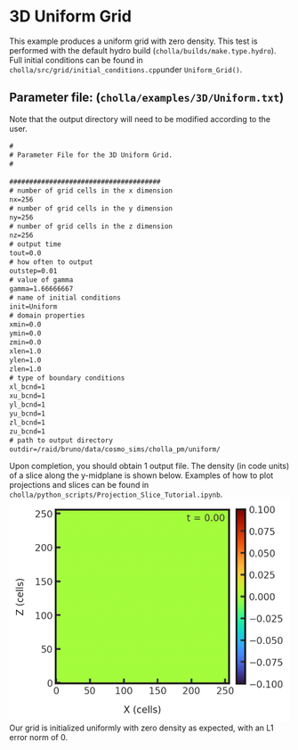 # 3D Uniform Grid
This example produces a uniform grid with zero density. This test is performed with the default hydro build (`cholla/builds/make.type.hydro`). Full initial conditions can be found in `cholla/src/grid/initial_conditions.cpp`under `Uniform_Grid()`.

## Parameter file: (`cholla/examples/3D/Uniform.txt`)
Note that the output directory will need to be modified according to the user.
```
#
# Parameter File for the 3D Uniform Grid.
#

######################################
# number of grid cells in the x dimension
nx=256
# number of grid cells in the y dimension
ny=256
# number of grid cells in the z dimension
nz=256
# output time
tout=0.0
# how often to output
outstep=0.01
# value of gamma
gamma=1.66666667
# name of initial conditions
init=Uniform
# domain properties
xmin=0.0
ymin=0.0
zmin=0.0
xlen=1.0
ylen=1.0
zlen=1.0
# type of boundary conditions
xl_bcnd=1
xu_bcnd=1
yl_bcnd=1
yu_bcnd=1
zl_bcnd=1
zu_bcnd=1
# path to output directory
outdir=/raid/bruno/data/cosmo_sims/cholla_pm/uniform/
```
Upon completion, you should obtain 1 output file. The density (in code units) of a slice along the y-midplane is shown below. Examples of how to plot projections and slices can be found in `cholla/python_scripts/Projection_Slice_Tutorial.ipynb`.  
<img src="./images/uniform_density_xz.png" alt="A 2D histogram showing density of cells in the z direction vs cells in x direction. Density is zero throughout the plot." width="600" />  
Our grid is initialized uniformly with zero density as expected, with an L1 error norm of 0.
